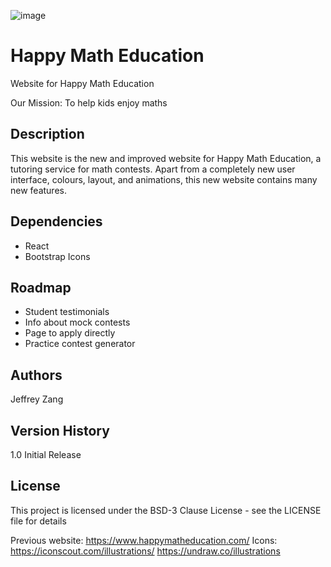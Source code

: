 ![image](https://user-images.githubusercontent.com/66485719/179431098-1b79965a-833d-4d40-a733-94bca64b57fc.png)

# Happy Math Education
Website for Happy Math Education

Our Mission: To help kids enjoy maths

## Description
This website is the new and improved website for Happy Math Education, a tutoring service for math contests. Apart from a completely new user interface, colours, layout, and animations, this new website contains many new features.

## Dependencies
- React
- Bootstrap Icons

## Roadmap
- Student testimonials
- Info about mock contests
- Page to apply directly
- Practice contest generator

## Authors
Jeffrey Zang

## Version History
1.0
Initial Release

## License
This project is licensed under the BSD-3 Clause License - see the LICENSE file for details

Previous website: https://www.happymatheducation.com/
Icons: https://iconscout.com/illustrations/ https://undraw.co/illustrations
